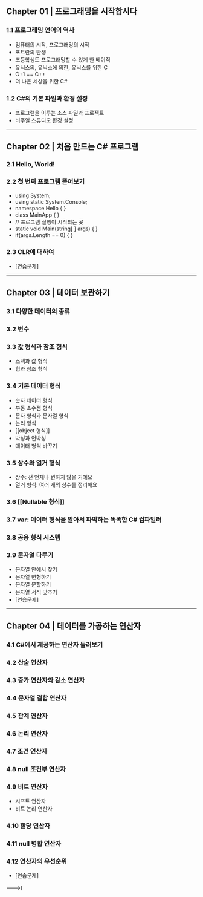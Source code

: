 ## Chapter 01 | 프로그래밍을 시작합시다

### 1.1 프로그래밍 언어의 역사
- 컴퓨터의 시작, 프로그래밍의 시작
- 포트란의 탄생
- 초등학생도 프로그래밍할 수 있게 한 베이직
- 유닉스의, 유닉스에 의한, 유닉스를 위한 C
- C+1 == C++
- 더 나은 세상을 위한 C#

### 1.2 C#의 기본 파일과 환경 설정
- 프로그램을 이루는 소스 파일과 프로젝트
- 비주얼 스튜디오 환경 설정

---

## Chapter 02 | 처음 만드는 C# 프로그램

### 2.1 Hello, World!
### 2.2 첫 번째 프로그램 뜯어보기
- using System;
- using static System.Console;
- namespace Hello { }
- class MainApp { }
- // 프로그램 실행이 시작되는 곳
- static void Main(string[ ] args) { }
- if(args.Length == 0) { }
### 2.3 CLR에 대하여
- [연습문제]

---

## Chapter 03 | 데이터 보관하기

### 3.1 다양한 데이터의 종류
### 3.2 변수
### 3.3 값 형식과 참조 형식
- 스택과 값 형식
- 힙과 참조 형식
### 3.4 기본 데이터 형식
- 숫자 데이터 형식
- 부동 소수점 형식
- 문자 형식과 문자열 형식
- 논리 형식
- [[object 형식]]
- 박싱과 언박싱
- 데이터 형식 바꾸기
### 3.5 상수와 열거 형식
- 상수: 전 언제나 변하지 않을 거예요
- 열거 형식: 여러 개의 상수를 정리해요
### 3.6 [[Nullable 형식]]
### 3.7 var: 데이터 형식을 알아서 파악하는 똑똑한 C# 컴파일러
### 3.8 공용 형식 시스템
### 3.9 문자열 다루기
- 문자열 안에서 찾기
- 문자열 변형하기
- 문자열 분할하기
- 문자열 서식 맞추기
- [연습문제]

---

## Chapter 04 | 데이터를 가공하는 연산자

### 4.1 C#에서 제공하는 연산자 둘러보기
### 4.2 산술 연산자
### 4.3 증가 연산자와 감소 연산자
### 4.4 문자열 결합 연산자
### 4.5 관계 연산자
### 4.6 논리 연산자
### 4.7 조건 연산자
### 4.8 null 조건부 연산자
### 4.9 비트 연산자
- 시프트 연산자
- 비트 논리 연산자
### 4.10 할당 연산자
### 4.11 null 병합 연산자
### 4.12 연산자의 우선순위
- [연습문제]

--->)